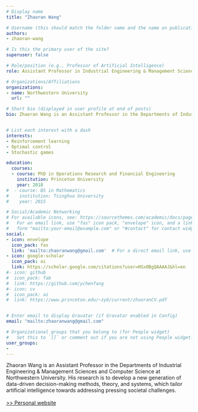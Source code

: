 ```yaml
---
# Display name
title: "Zhaoran Wang"

# Username (this should match the folder name and the name on publications)
authors:
- zhaoran-wang

# Is this the primary user of the site?
superuser: false

# Role/position (e.g., Professor of Artificial Intelligence)
role: Assistant Professor in Industrial Engineering & Management Sciences

# Organizations/Affiliations
organizations:
- name: Northwestern University
  url: ""

# Short bio (displayed in user profile at end of posts)
bio: Zhaoran Wang is an Assistant Professor in the Departments of Industrial Engineering & Management Sciences and Computer Science at Northwestern University. His research is to develop a new generation of data-driven decision-making methods, theory, and systems, which tailor artificial intelligence towards addressing pressing societal challenges. 


# List each interest with a dash
interests:
- Reinforcement learning 
- Optimal control
- Stochastic games

education:
  courses:
  - course: PhD in Operations Research and Financial Engineering
    institution: Princeton University
    year: 2018  
#  - course: BS in Mathematics
#    institution: Tsinghua University
#    year: 2015

# Social/Academic Networking
# For available icons, see: https://sourcethemes.com/academic/docs/page-builder/#icons
#   For an email link, use "fas" icon pack, "envelope" icon, and a link in the
#   form "mailto:your-email@example.com" or "#contact" for contact widget.
social:
- icon: envelope
  icon_pack: fas
  link: 'mailto:zhaoranwang@gmail.com'  # For a direct email link, use "mailto:test@example.org".
- icon: google-scholar
  icon_pack: ai
  link: https://scholar.google.com/citations?user=HSx0BgQAAAAJ&hl=en
#- icon: github
#  icon_pack: fab
#  link: https://github.com/ychenfang
#- icon: cv
#  icon_pack: ai
#  link: https://www.princeton.edu/~zy6/current/zhuoranCV.pdf


# Enter email to display Gravatar (if Gravatar enabled in Config)
email: "mailto:zhaoranwang@gmail.com"

# Organizational groups that you belong to (for People widget)
#   Set this to `[]` or comment out if you are not using People widget.
user_groups:
- 
---
```

Zhaoran Wang is an Assistant Professor in the Departments of Industrial Engineering & Management Sciences and Computer Science at Northwestern University. His research is to develop a new generation of data-driven decision-making methods, theory, and systems, which tailor artificial intelligence towards addressing pressing societal challenges.
\
\
[>> Personal website](https://zhaoranwang.github.io/)


